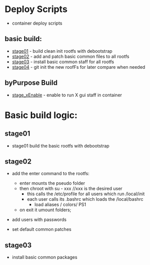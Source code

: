 # Deploy Scripts

* container deploy scripts

## basic build:
* [stage01](stage01.sh) - build clean init rootfs with debootstrap
* [stage02](stage02.sh) - add and patch basic common files to all rootfs
* [stage03](stage03.sh) - install basic common staff for all rootfs
* [stage04](stage04.sh) - git init the new roofFs for later compare when needed

## byPurpose Build
* [stage_xEnable](stage_xEnable.sh) - enable to run X gui staff in container

# Basic build logic:

## stage01

* stage01 build the basic rootfs with debootstrap

## stage02

* add the enter command to the rootfs:
  - enter mounts the pseudo folder
  - then chroot with su - xxx //xxx is the desired user
    - this calls the /etc/profile for all users which run /local/init
    - each user calls its .bashrc which loads the /local/bashrc
      - load aliases / colors/ PS1
  - on exit it umount folders;

* add users with passwords
* set default common patches

## stage03
* install basic common packages
